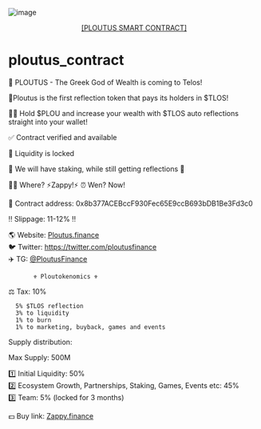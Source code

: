 ![image](https://ploutus.finance/static/logo5.png)
<div align="center">
<a href="/Token/Ploutus.sol" style="text-align: center;">[PLOUTUS SMART CONTRACT]</a>
</div>  

# ploutus_contract  
📣 PLOUTUS - The Greek God of Wealth is coming to Telos!

🥇Ploutus is the first reflection token that pays its holders in $TLOS!

💁‍♂️ Hold $PLOU and increase your wealth with $TLOS auto reflections straight into your wallet!

✅ Contract verified and available

🔐 Liquidity is locked

💯 We will have staking, while still getting reflections 💯

🤷‍♂️ Where? ⚡️Zappy!⚡️
⏰ Wen? Now!

📝 Contract address: 0x8b377ACEBccF930Fec65E9ccB693bDB1Be3Fd3c0

‼️ Slippage: 11-12% ‼️

🌎 Website: [Ploutus.finance](https://ploutus.finance/)  
🐦 Twitter: https://twitter.com/ploutusfinance   
✈️ TG: [@PloutusFinance](https://t.me/PloutusFinance)

           ⚜️ Ploutokenomics ⚜️

⚖️ Tax: 10%

      5% $TLOS reflection
      3% to liquidity
      1% to burn
      1% to marketing, buyback, games and events

Supply distribution:

Max Supply: 500M

1️⃣ Initial Liquidity: 50%  
2️⃣ Ecosystem Growth, Partnerships, Staking, Games, Events etc: 45%  
3️⃣ Team: 5% (locked for 3 months)

💵 Buy link: [Zappy.finance](https://www.zappy.finance/swap?from=tlos&to=0x8b377acebccf930fec65e9ccb693bdb1be3fd3c0)
